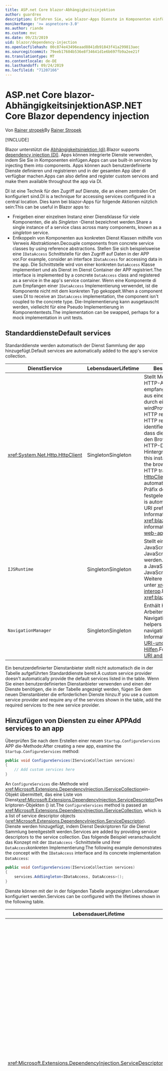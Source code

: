 ```yaml
---
title: ASP.net Core blazor-Abhängigkeitsinjektion
author: guardrex
description: Erfahren Sie, wie blazor-Apps Dienste in Komponenten einfügen können.
monikerRange: '>= aspnetcore-3.0'
ms.author: riande
ms.custom: mvc
ms.date: 09/23/2019
uid: blazor/dependency-injection
ms.openlocfilehash: 00c874e43496eaad8841db91843f41a299813aec
ms.sourcegitcommit: 79eeb17604b536e8f34641d1e6b697fb9a2ee21f
ms.translationtype: MT
ms.contentlocale: de-DE
ms.lasthandoff: 09/24/2019
ms.locfileid: "71207166"
---
```

# <a name="aspnet-core-blazor-dependency-injection"></a><span data-ttu-id="cbd0f-103">ASP.net Core blazor-Abhängigkeitsinjektion</span><span class="sxs-lookup"><span data-stu-id="cbd0f-103">ASP.NET Core Blazor dependency injection</span></span>

<span data-ttu-id="cbd0f-104">Von [Rainer stropek](https://www.timecockpit.com)</span><span class="sxs-lookup"><span data-stu-id="cbd0f-104">By [Rainer Stropek](https://www.timecockpit.com)</span></span>

[!INCLUDE[](~/includes/blazorwasm-preview-notice.md)]

<span data-ttu-id="cbd0f-105">Blazor unterstützt die [Abhängigkeitsinjektion (di)](xref:fundamentals/dependency-injection).</span><span class="sxs-lookup"><span data-stu-id="cbd0f-105">Blazor supports [dependency injection (DI)](xref:fundamentals/dependency-injection).</span></span> <span data-ttu-id="cbd0f-106">Apps können integrierte Dienste verwenden, indem Sie Sie in Komponenten einfügen.</span><span class="sxs-lookup"><span data-stu-id="cbd0f-106">Apps can use built-in services by injecting them into components.</span></span> <span data-ttu-id="cbd0f-107">Apps können auch benutzerdefinierte Dienste definieren und registrieren und in der gesamten App über di verfügbar machen.</span><span class="sxs-lookup"><span data-stu-id="cbd0f-107">Apps can also define and register custom services and make them available throughout the app via DI.</span></span>

<span data-ttu-id="cbd0f-108">DI ist eine Technik für den Zugriff auf Dienste, die an einem zentralen Ort konfiguriert sind.</span><span class="sxs-lookup"><span data-stu-id="cbd0f-108">DI is a technique for accessing services configured in a central location.</span></span> <span data-ttu-id="cbd0f-109">Dies kann bei blazor-Apps für folgende Aktionen nützlich sein:</span><span class="sxs-lookup"><span data-stu-id="cbd0f-109">This can be useful in Blazor apps to:</span></span>

* <span data-ttu-id="cbd0f-110">Freigeben einer einzelnen Instanz einer Dienstklasse für viele Komponenten, die als *Singleton* -Dienst bezeichnet werden.</span><span class="sxs-lookup"><span data-stu-id="cbd0f-110">Share a single instance of a service class across many components, known as a *singleton* service.</span></span>
* <span data-ttu-id="cbd0f-111">Entkoppeln von Komponenten aus konkreten Dienst Klassen mithilfe von Verweis Abstraktionen.</span><span class="sxs-lookup"><span data-stu-id="cbd0f-111">Decouple components from concrete service classes by using reference abstractions.</span></span> <span data-ttu-id="cbd0f-112">Stellen Sie sich beispielsweise eine `IDataAccess` Schnittstelle für den Zugriff auf Daten in der APP vor.</span><span class="sxs-lookup"><span data-stu-id="cbd0f-112">For example, consider an interface `IDataAccess` for accessing data in the app.</span></span> <span data-ttu-id="cbd0f-113">Die Schnittstelle wird von einer konkreten `DataAccess` Klasse implementiert und als Dienst im Dienst Container der APP registriert.</span><span class="sxs-lookup"><span data-stu-id="cbd0f-113">The interface is implemented by a concrete `DataAccess` class and registered as a service in the app's service container.</span></span> <span data-ttu-id="cbd0f-114">Wenn eine Komponente di zum Empfangen einer `IDataAccess` Implementierung verwendet, ist die Komponente nicht mit dem konkreten Typ gekoppelt.</span><span class="sxs-lookup"><span data-stu-id="cbd0f-114">When a component uses DI to receive an `IDataAccess` implementation, the component isn't coupled to the concrete type.</span></span> <span data-ttu-id="cbd0f-115">Die-Implementierung kann ausgetauscht werden, vielleicht für eine Pseudo Implementierung in Komponententests.</span><span class="sxs-lookup"><span data-stu-id="cbd0f-115">The implementation can be swapped, perhaps for a mock implementation in unit tests.</span></span>

## <a name="default-services"></a><span data-ttu-id="cbd0f-116">Standarddienste</span><span class="sxs-lookup"><span data-stu-id="cbd0f-116">Default services</span></span>

<span data-ttu-id="cbd0f-117">Standarddienste werden automatisch der Dienst Sammlung der app hinzugefügt.</span><span class="sxs-lookup"><span data-stu-id="cbd0f-117">Default services are automatically added to the app's service collection.</span></span>

| <span data-ttu-id="cbd0f-118">Dienst</span><span class="sxs-lookup"><span data-stu-id="cbd0f-118">Service</span></span> | <span data-ttu-id="cbd0f-119">Lebensdauer</span><span class="sxs-lookup"><span data-stu-id="cbd0f-119">Lifetime</span></span> | <span data-ttu-id="cbd0f-120">Beschreibung</span><span class="sxs-lookup"><span data-stu-id="cbd0f-120">Description</span></span> |
| ------- | -------- | ----------- |
| <xref:System.Net.Http.HttpClient> | <span data-ttu-id="cbd0f-121">Singleton</span><span class="sxs-lookup"><span data-stu-id="cbd0f-121">Singleton</span></span> | <span data-ttu-id="cbd0f-122">Stellt Methoden zum Senden von HTTP-Anforderungen und empfangen von HTTP-Antworten aus einer Ressource bereit, die durch einen URI identifiziert wird</span><span class="sxs-lookup"><span data-stu-id="cbd0f-122">Provides methods for sending HTTP requests and receiving HTTP responses from a resource identified by a URI.</span></span> <span data-ttu-id="cbd0f-123">Beachten Sie, dass diese `HttpClient` Instanz von den Browser zum Verarbeiten des HTTP-Datenverkehrs im Hintergrund verwendet.</span><span class="sxs-lookup"><span data-stu-id="cbd0f-123">Note that this instance of `HttpClient` uses the browser for handling the HTTP traffic in the background.</span></span> <span data-ttu-id="cbd0f-124">[HttpClient. BaseAddress](xref:System.Net.Http.HttpClient.BaseAddress) wird automatisch auf das Basis-URI-Präfix der APP festgelegt.</span><span class="sxs-lookup"><span data-stu-id="cbd0f-124">[HttpClient.BaseAddress](xref:System.Net.Http.HttpClient.BaseAddress) is automatically set to the base URI prefix of the app.</span></span> <span data-ttu-id="cbd0f-125">Weitere Informationen finden Sie unter <xref:blazor/call-web-api>.</span><span class="sxs-lookup"><span data-stu-id="cbd0f-125">For more information, see <xref:blazor/call-web-api>.</span></span> |
| `IJSRuntime` | <span data-ttu-id="cbd0f-126">Singleton</span><span class="sxs-lookup"><span data-stu-id="cbd0f-126">Singleton</span></span> | <span data-ttu-id="cbd0f-127">Stellt eine Instanz einer JavaScript-Laufzeit dar, in der JavaScript-Aufrufe gesendet werden.</span><span class="sxs-lookup"><span data-stu-id="cbd0f-127">Represents an instance of a JavaScript runtime where JavaScript calls are dispatched.</span></span> <span data-ttu-id="cbd0f-128">Weitere Informationen finden Sie unter <xref:blazor/javascript-interop>.</span><span class="sxs-lookup"><span data-stu-id="cbd0f-128">For more information, see <xref:blazor/javascript-interop>.</span></span> |
| `NavigationManager` | <span data-ttu-id="cbd0f-129">Singleton</span><span class="sxs-lookup"><span data-stu-id="cbd0f-129">Singleton</span></span> | <span data-ttu-id="cbd0f-130">Enthält Hilfsprogramme zum Arbeiten mit URIs und dem Navigations Zustand.</span><span class="sxs-lookup"><span data-stu-id="cbd0f-130">Contains helpers for working with URIs and navigation state.</span></span> <span data-ttu-id="cbd0f-131">Weitere Informationen finden Sie unter [URI-und Navigations Zustands Hilfen](xref:blazor/routing#uri-and-navigation-state-helpers).</span><span class="sxs-lookup"><span data-stu-id="cbd0f-131">For more information, see [URI and navigation state helpers](xref:blazor/routing#uri-and-navigation-state-helpers).</span></span> |

<span data-ttu-id="cbd0f-132">Ein benutzerdefinierter Dienstanbieter stellt nicht automatisch die in der Tabelle aufgeführten Standarddienste bereit.</span><span class="sxs-lookup"><span data-stu-id="cbd0f-132">A custom service provider doesn't automatically provide the default services listed in the table.</span></span> <span data-ttu-id="cbd0f-133">Wenn Sie einen benutzerdefinierten Dienstanbieter verwenden und einen der Dienste benötigen, die in der Tabelle angezeigt werden, fügen Sie dem neuen Dienstanbieter die erforderlichen Dienste hinzu.</span><span class="sxs-lookup"><span data-stu-id="cbd0f-133">If you use a custom service provider and require any of the services shown in the table, add the required services to the new service provider.</span></span>

## <a name="add-services-to-an-app"></a><span data-ttu-id="cbd0f-134">Hinzufügen von Diensten zu einer APP</span><span class="sxs-lookup"><span data-stu-id="cbd0f-134">Add services to an app</span></span>

<span data-ttu-id="cbd0f-135">Überprüfen Sie nach dem Erstellen einer neuen `Startup.ConfigureServices` APP die-Methode:</span><span class="sxs-lookup"><span data-stu-id="cbd0f-135">After creating a new app, examine the `Startup.ConfigureServices` method:</span></span>

```csharp
public void ConfigureServices(IServiceCollection services)
{
    // Add custom services here
}
```

<span data-ttu-id="cbd0f-136">An `ConfigureServices` die-Methode wird <xref:Microsoft.Extensions.DependencyInjection.IServiceCollection>ein-Objekt übermittelt, das eine Liste von Dienst<xref:Microsoft.Extensions.DependencyInjection.ServiceDescriptor>Deskriptoren-Objekten () ist.</span><span class="sxs-lookup"><span data-stu-id="cbd0f-136">The `ConfigureServices` method is passed an <xref:Microsoft.Extensions.DependencyInjection.IServiceCollection>, which is a list of service descriptor objects (<xref:Microsoft.Extensions.DependencyInjection.ServiceDescriptor>).</span></span> <span data-ttu-id="cbd0f-137">Dienste werden hinzugefügt, indem Dienst Deskriptoren für die Dienst Sammlung bereitgestellt werden.</span><span class="sxs-lookup"><span data-stu-id="cbd0f-137">Services are added by providing service descriptors to the service collection.</span></span> <span data-ttu-id="cbd0f-138">Das folgende Beispiel veranschaulicht das Konzept mit der `IDataAccess` -Schnittstelle und ihrer `DataAccess`konkreten Implementierung:</span><span class="sxs-lookup"><span data-stu-id="cbd0f-138">The following example demonstrates the concept with the `IDataAccess` interface and its concrete implementation `DataAccess`:</span></span>

```csharp
public void ConfigureServices(IServiceCollection services)
{
    services.AddSingleton<IDataAccess, DataAccess>();
}
```

<span data-ttu-id="cbd0f-139">Dienste können mit der in der folgenden Tabelle angezeigten Lebensdauer konfiguriert werden.</span><span class="sxs-lookup"><span data-stu-id="cbd0f-139">Services can be configured with the lifetimes shown in the following table.</span></span>

| <span data-ttu-id="cbd0f-140">Lebensdauer</span><span class="sxs-lookup"><span data-stu-id="cbd0f-140">Lifetime</span></span> | <span data-ttu-id="cbd0f-141">Beschreibung</span><span class="sxs-lookup"><span data-stu-id="cbd0f-141">Description</span></span> |
| -------- | ----------- |
| <xref:Microsoft.Extensions.DependencyInjection.ServiceDescriptor.Scoped*> | <span data-ttu-id="cbd0f-142">Blazor Webassembly-apps haben zurzeit kein Konzept von di-Bereichen.</span><span class="sxs-lookup"><span data-stu-id="cbd0f-142">Blazor WebAssembly apps don't currently have a concept of DI scopes.</span></span> <span data-ttu-id="cbd0f-143">`Scoped`-registrierte Dienste Verhalten sich `Singleton` wie Dienste.</span><span class="sxs-lookup"><span data-stu-id="cbd0f-143">`Scoped`-registered services behave like `Singleton` services.</span></span> <span data-ttu-id="cbd0f-144">Das serverhostingmodell des blazor- `Scoped` Servers unterstützt jedoch die Lebensdauer.</span><span class="sxs-lookup"><span data-stu-id="cbd0f-144">However, the Blazor Server hosting model supports the `Scoped` lifetime.</span></span> <span data-ttu-id="cbd0f-145">In blazor-Server-apps wird eine Bereichs bezogene Dienst Registrierung auf die *Verbindung*beschränkt.</span><span class="sxs-lookup"><span data-stu-id="cbd0f-145">In Blazor Server apps, a scoped service registration is scoped to the *connection*.</span></span> <span data-ttu-id="cbd0f-146">Aus diesem Grund wird die Verwendung von Bereichs bezogenen Diensten für Dienste bevorzugt, die auf den aktuellen Benutzer beschränkt werden sollten, auch wenn die aktuelle Absicht ist, die Client seitige Ausführung im Browser auszuführen.</span><span class="sxs-lookup"><span data-stu-id="cbd0f-146">For this reason, using scoped services is preferred for services that should be scoped to the current user, even if the current intent is to run client-side in the browser.</span></span> |
| <xref:Microsoft.Extensions.DependencyInjection.ServiceDescriptor.Singleton*> | <span data-ttu-id="cbd0f-147">DI erstellt eine *einzelne Instanz* des Dienstanbieter.</span><span class="sxs-lookup"><span data-stu-id="cbd0f-147">DI creates a *single instance* of the service.</span></span> <span data-ttu-id="cbd0f-148">Alle Komponenten, die `Singleton` einen Dienst erfordern, erhalten eine Instanz desselben diensdienstanbieter.</span><span class="sxs-lookup"><span data-stu-id="cbd0f-148">All components requiring a `Singleton` service receive an instance of the same service.</span></span> |
| <xref:Microsoft.Extensions.DependencyInjection.ServiceDescriptor.Transient*> | <span data-ttu-id="cbd0f-149">Wenn eine Komponente eine Instanz eines `Transient` Dienstanbieter aus dem Dienst Container abruft, empfängt Sie eine *neue Instanz* des Dienstanbieter.</span><span class="sxs-lookup"><span data-stu-id="cbd0f-149">Whenever a component obtains an instance of a `Transient` service from the service container, it receives a *new instance* of the service.</span></span> |

<span data-ttu-id="cbd0f-150">Das di-System basiert auf dem System System in ASP.net Core.</span><span class="sxs-lookup"><span data-stu-id="cbd0f-150">The DI system is based on the DI system in ASP.NET Core.</span></span> <span data-ttu-id="cbd0f-151">Weitere Informationen finden Sie unter <xref:fundamentals/dependency-injection>.</span><span class="sxs-lookup"><span data-stu-id="cbd0f-151">For more information, see <xref:fundamentals/dependency-injection>.</span></span>

## <a name="request-a-service-in-a-component"></a><span data-ttu-id="cbd0f-152">Anfordern eines Dienstanbieter in einer Komponente</span><span class="sxs-lookup"><span data-stu-id="cbd0f-152">Request a service in a component</span></span>

<span data-ttu-id="cbd0f-153">Nachdem die Dienste der Dienst Auflistung hinzugefügt wurden, fügen Sie die Dienste mithilfe der [ \@](xref:mvc/views/razor#inject) Razor-Direktive einfügen in die Komponenten ein.</span><span class="sxs-lookup"><span data-stu-id="cbd0f-153">After services are added to the service collection, inject the services into the components using the [\@inject](xref:mvc/views/razor#inject) Razor directive.</span></span> <span data-ttu-id="cbd0f-154">`@inject`verfügt über zwei Parameter:</span><span class="sxs-lookup"><span data-stu-id="cbd0f-154">`@inject` has two parameters:</span></span>

* <span data-ttu-id="cbd0f-155">Geben &ndash; Sie den Typ des einzuschleusenden Dienstanbieter ein.</span><span class="sxs-lookup"><span data-stu-id="cbd0f-155">Type &ndash; The type of the service to inject.</span></span>
* <span data-ttu-id="cbd0f-156">Eigenschaft &ndash; der Name der Eigenschaft, die den injizierten App-Dienst empfängt.</span><span class="sxs-lookup"><span data-stu-id="cbd0f-156">Property &ndash; The name of the property receiving the injected app service.</span></span> <span data-ttu-id="cbd0f-157">Die-Eigenschaft erfordert keine manuelle Erstellung.</span><span class="sxs-lookup"><span data-stu-id="cbd0f-157">The property doesn't require manual creation.</span></span> <span data-ttu-id="cbd0f-158">Der Compiler erstellt die-Eigenschaft.</span><span class="sxs-lookup"><span data-stu-id="cbd0f-158">The compiler creates the property.</span></span>

<span data-ttu-id="cbd0f-159">Weitere Informationen finden Sie unter <xref:mvc/views/dependency-injection>.</span><span class="sxs-lookup"><span data-stu-id="cbd0f-159">For more information, see <xref:mvc/views/dependency-injection>.</span></span>

<span data-ttu-id="cbd0f-160">Verwenden Sie `@inject` mehrere-Anweisungen, um unterschiedliche Dienste einzufügen.</span><span class="sxs-lookup"><span data-stu-id="cbd0f-160">Use multiple `@inject` statements to inject different services.</span></span>

<span data-ttu-id="cbd0f-161">Das folgende Beispiel veranschaulicht die Verwendung von `@inject`.</span><span class="sxs-lookup"><span data-stu-id="cbd0f-161">The following example shows how to use `@inject`.</span></span> <span data-ttu-id="cbd0f-162">Der Dienst, `Services.IDataAccess` der implementiert, wird in die- `DataRepository`Eigenschaft der Komponente eingefügt.</span><span class="sxs-lookup"><span data-stu-id="cbd0f-162">The service implementing `Services.IDataAccess` is injected into the component's property `DataRepository`.</span></span> <span data-ttu-id="cbd0f-163">Beachten Sie, dass der Code nur die `IDataAccess` Abstraktion verwendet:</span><span class="sxs-lookup"><span data-stu-id="cbd0f-163">Note how the code is only using the `IDataAccess` abstraction:</span></span>

[!code-cshtml[](dependency-injection/samples_snapshot/3.x/CustomerList.razor?highlight=2-3,23)]

<span data-ttu-id="cbd0f-164">Intern wird die generierte Eigenschaft (`DataRepository`) mit dem `InjectAttribute` -Attribut versehen.</span><span class="sxs-lookup"><span data-stu-id="cbd0f-164">Internally, the generated property (`DataRepository`) is decorated with the `InjectAttribute` attribute.</span></span> <span data-ttu-id="cbd0f-165">In der Regel wird dieses Attribut nicht direkt verwendet.</span><span class="sxs-lookup"><span data-stu-id="cbd0f-165">Typically, this attribute isn't used directly.</span></span> <span data-ttu-id="cbd0f-166">Wenn eine Basisklasse für Komponenten erforderlich ist und eingefügte Eigenschaften auch für die Basisklasse erforderlich sind, fügen `InjectAttribute`Sie manuell Folgendes hinzu:</span><span class="sxs-lookup"><span data-stu-id="cbd0f-166">If a base class is required for components and injected properties are also required for the base class, manually add the `InjectAttribute`:</span></span>

```csharp
public class ComponentBase : IComponent
{
    // DI works even if using the InjectAttribute in a component's base class.
    [Inject]
    protected IDataAccess DataRepository { get; set; }
    ...
}
```

<span data-ttu-id="cbd0f-167">In Komponenten, die von der-Basisklasse `@inject` abgeleitet sind, ist die-Anweisung nicht erforderlich.</span><span class="sxs-lookup"><span data-stu-id="cbd0f-167">In components derived from the base class, the `@inject` directive isn't required.</span></span> <span data-ttu-id="cbd0f-168">Der `InjectAttribute` der Basisklasse ist ausreichend:</span><span class="sxs-lookup"><span data-stu-id="cbd0f-168">The `InjectAttribute` of the base class is sufficient:</span></span>

```cshtml
@page "/demo"
@inherits ComponentBase

<h1>Demo Component</h1>
```

## <a name="use-di-in-services"></a><span data-ttu-id="cbd0f-169">Verwenden von di in Diensten</span><span class="sxs-lookup"><span data-stu-id="cbd0f-169">Use DI in services</span></span>

<span data-ttu-id="cbd0f-170">Für komplexe Dienste sind möglicherweise zusätzliche Dienste erforderlich.</span><span class="sxs-lookup"><span data-stu-id="cbd0f-170">Complex services might require additional services.</span></span> <span data-ttu-id="cbd0f-171">Im vorherigen Beispiel ist `DataAccess` möglicherweise der `HttpClient` Standard Dienst erforderlich.</span><span class="sxs-lookup"><span data-stu-id="cbd0f-171">In the prior example, `DataAccess` might require the `HttpClient` default service.</span></span> <span data-ttu-id="cbd0f-172">`@inject`(oder) `InjectAttribute`ist für die Verwendung in-Diensten nicht verfügbar.</span><span class="sxs-lookup"><span data-stu-id="cbd0f-172">`@inject` (or the `InjectAttribute`) isn't available for use in services.</span></span> <span data-ttu-id="cbd0f-173">Stattdessen muss die *Konstruktorinjektion* verwendet werden.</span><span class="sxs-lookup"><span data-stu-id="cbd0f-173">*Constructor injection* must be used instead.</span></span> <span data-ttu-id="cbd0f-174">Erforderliche Dienste werden durch Hinzufügen von Parametern zum Konstruktor des Diensts hinzugefügt.</span><span class="sxs-lookup"><span data-stu-id="cbd0f-174">Required services are added by adding parameters to the service's constructor.</span></span> <span data-ttu-id="cbd0f-175">Wenn di den Dienst erstellt, werden die erforderlichen Dienste im Konstruktor erkannt und entsprechend bereitstellt.</span><span class="sxs-lookup"><span data-stu-id="cbd0f-175">When DI creates the service, it recognizes the services it requires in the constructor and provides them accordingly.</span></span>

```csharp
public class DataAccess : IDataAccess
{
    // The constructor receives an HttpClient via dependency
    // injection. HttpClient is a default service.
    public DataAccess(HttpClient client)
    {
        ...
    }
}
```

<span data-ttu-id="cbd0f-176">Voraussetzungen für die Konstruktorinjektion:</span><span class="sxs-lookup"><span data-stu-id="cbd0f-176">Prerequisites for constructor injection:</span></span>

* <span data-ttu-id="cbd0f-177">Ein Konstruktor muss vorhanden sein, dessen Argumente von di erfüllt werden können.</span><span class="sxs-lookup"><span data-stu-id="cbd0f-177">One constructor must exist whose arguments can all be fulfilled by DI.</span></span> <span data-ttu-id="cbd0f-178">Zusätzliche Parameter, die nicht von di abgedeckt werden, sind zulässig, wenn Sie Standardwerte angeben.</span><span class="sxs-lookup"><span data-stu-id="cbd0f-178">Additional parameters not covered by DI are allowed if they specify default values.</span></span>
* <span data-ttu-id="cbd0f-179">Der anwendbare Konstruktor muss *öffentlich*sein.</span><span class="sxs-lookup"><span data-stu-id="cbd0f-179">The applicable constructor must be *public*.</span></span>
* <span data-ttu-id="cbd0f-180">Ein anwendbarer Konstruktor muss vorhanden sein.</span><span class="sxs-lookup"><span data-stu-id="cbd0f-180">One applicable constructor must exist.</span></span> <span data-ttu-id="cbd0f-181">Bei einer Mehrdeutigkeit löst di eine Ausnahme aus.</span><span class="sxs-lookup"><span data-stu-id="cbd0f-181">In case of an ambiguity, DI throws an exception.</span></span>

## <a name="utility-base-component-classes-to-manage-a-di-scope"></a><span data-ttu-id="cbd0f-182">Basiskomponenten Klassen des-Hilfsprogramms zum Verwalten eines di-Bereichs</span><span class="sxs-lookup"><span data-stu-id="cbd0f-182">Utility base component classes to manage a DI scope</span></span>

<span data-ttu-id="cbd0f-183">In ASP.net Core-apps werden Bereichs bezogene Dienste in der Regel auf die aktuelle Anforderung festgelegt.</span><span class="sxs-lookup"><span data-stu-id="cbd0f-183">In ASP.NET Core apps, scoped services are typically scoped to the current request.</span></span> <span data-ttu-id="cbd0f-184">Nachdem die Anforderung abgeschlossen ist, werden alle Bereichs bezogenen oder vorübergehenden Dienste vom System System entfernt.</span><span class="sxs-lookup"><span data-stu-id="cbd0f-184">After the request completes, any scoped or transient services are disposed by the DI system.</span></span> <span data-ttu-id="cbd0f-185">In blazor-Server-apps dauert der Anforderungs Bereich für die Dauer der Client Verbindung, was dazu führen kann, dass vorübergehende und Bereichs bezogene Dienste viel länger als erwartet Leben.</span><span class="sxs-lookup"><span data-stu-id="cbd0f-185">In Blazor Server apps, the request scope lasts for the duration of the client connection, which can result in transient and scoped services living much longer than expected.</span></span>

<span data-ttu-id="cbd0f-186">Um Dienste auf die Lebensdauer einer Komponente zu beschränken, kann die `OwningComponentBase` - `OwningComponentBase<TService>` Klasse und die-Basisklasse verwenden.</span><span class="sxs-lookup"><span data-stu-id="cbd0f-186">To scope services to the lifetime of a component, can use the `OwningComponentBase` and `OwningComponentBase<TService>` base classes.</span></span> <span data-ttu-id="cbd0f-187">Diese Basisklassen machen eine `ScopedServices` Eigenschaft vom Typ `IServiceProvider` verfügbar, die Dienste auflöst, die auf die Lebensdauer der Komponente beschränkt sind.</span><span class="sxs-lookup"><span data-stu-id="cbd0f-187">These base classes expose a `ScopedServices` property of type `IServiceProvider` that resolve services that are scoped to the lifetime of the component.</span></span> <span data-ttu-id="cbd0f-188">Verwenden Sie die `@inherits` -Direktive, um eine Komponente zu erstellen, die von einer Basisklasse in Razor erbt.</span><span class="sxs-lookup"><span data-stu-id="cbd0f-188">To author a component that inherits from a base class in Razor, use the `@inherits` directive.</span></span>

```cshtml
@page "/users"
@attribute [Authorize]
@inherits OwningComponentBase<Data.ApplicationDbContext>

<h1>Users (@Service.Users.Count())</h1>
<ul>
    @foreach (var user in Service.Users)
    {
        <li>@user.UserName</li>
    }
</ul>
```

> [!NOTE]
> <span data-ttu-id="cbd0f-189">Dienste, die mithilfe `@inject` von `InjectAttribute` oder in die Komponente eingefügt werden, werden nicht im Bereich der Komponente erstellt und sind an den Anforderungs Bereich gebunden.</span><span class="sxs-lookup"><span data-stu-id="cbd0f-189">Services injected into the component using `@inject` or the `InjectAttribute` aren't created in the component's scope and are tied to the request scope.</span></span>

## <a name="additional-resources"></a><span data-ttu-id="cbd0f-190">Zusätzliche Ressourcen</span><span class="sxs-lookup"><span data-stu-id="cbd0f-190">Additional resources</span></span>

* <xref:fundamentals/dependency-injection>
* <xref:mvc/views/dependency-injection>

